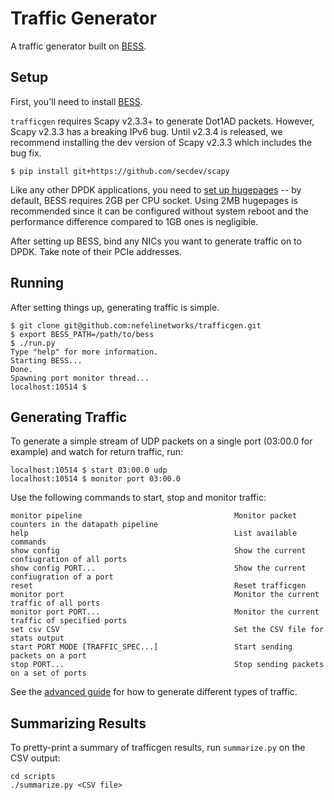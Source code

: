 # Traffic Generator

A traffic generator built on [BESS](https://github.com/NetSys/bess).

## Setup

First, you'll need to install [BESS](https://github.com/NetSys/bess).

`trafficgen` requires Scapy v2.3.3+ to generate Dot1AD packets.
However, Scapy v2.3.3 has a breaking IPv6 bug.
Until v2.3.4 is released, we recommend installing the dev version of Scapy v2.3.3
which includes the bug fix.
```
$ pip install git+https://github.com/secdev/scapy
```

Like any other DPDK applications, you need to [set up hugepages](
http://dpdk.org/doc/guides/linux_gsg/sys_reqs.html#reserving-hugepages-for-dpdk-use)
-- by default, BESS requires 2GB per CPU socket. Using 2MB hugepages is
recommended since it can be configured without system reboot and the
performance difference compared to 1GB ones is negligible.

After setting up BESS, bind any NICs you want to generate traffic on to DPDK.
Take note of their PCIe addresses.

## Running

After setting things up, generating traffic is simple.

```
$ git clone git@github.com:nefelinetworks/trafficgen.git
$ export BESS_PATH=/path/to/bess
$ ./run.py
Type "help" for more information.
Starting BESS...
Done.
Spawning port monitor thread...
localhost:10514 $
```

## Generating Traffic

To generate a simple stream of UDP packets on a single port (03:00.0 for
example) and watch for return traffic, run:

```
localhost:10514 $ start 03:00.0 udp
localhost:10514 $ monitor port 03:00.0
```

Use the following commands to start, stop and monitor traffic:

```
monitor pipeline                                  Monitor packet counters in the datapath pipeline
help                                              List available commands
show config                                       Show the current confiugration of all ports
show config PORT...                               Show the current confiugration of a port
reset                                             Reset trafficgen
monitor port                                      Monitor the current traffic of all ports
monitor port PORT...                              Monitor the current traffic of specified ports
set csv CSV                                       Set the CSV file for stats output
start PORT MODE [TRAFFIC_SPEC...]                 Start sending packets on a port
stop PORT...                                      Stop sending packets on a set of ports
```

See the [advanced guide](AdvancedGuide.md) for how to generate different types
of traffic.

## Summarizing Results

To pretty-print a summary of trafficgen results, run `summarize.py` on the CSV output:

```
cd scripts
./summarize.py <CSV file>
```
